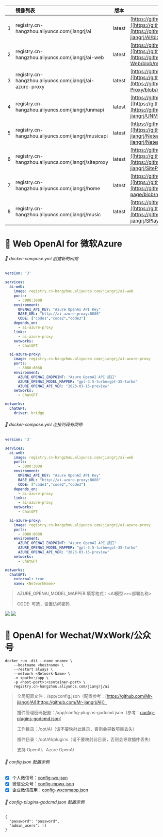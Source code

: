 |      | 镜像列表                                                 | 版本   | 所属项目                                                     |
| ---- | :------------------------------------------------------- | ------ | ------------------------------------------------------------ |
| 1    | registry.cn-hangzhou.aliyuncs.com/jiangrj/ai             | latest | [https://github.com/Mr-jiangrj/AI]([https://github.com/Mr-jiangrj/AI](https://github.com/Mr-jiangrj/AI/blob/master/Dockerfile)) |
| 2    | registry.cn-hangzhou.aliyuncs.com/jiangrj/ai-web         | latest | [https://github.com/Mr-jiangrj/AI-Web]([https://github.com/Mr-jiangrj/AI-Web](https://github.com/Mr-jiangrj/AI-Web/blob/main/Dockerfile)) |
| 3    | registry.cn-hangzhou.aliyuncs.com/jiangrj/ai-azure-proxy | latest | [https://github.com/Mr-jiangrj/AI-Azure-Proxy]([https://github.com/Mr-jiangrj/AI-Azure-Proxy](https://github.com/Mr-jiangrj/AI-Azure-Proxy/blob/master/Dockerfile)) |
| 4    | registry.cn-hangzhou.aliyuncs.com/jiangrj/unmapi         | latest | [https://github.com/Mr-jiangrj/UNMServerApi]([https://github.com/Mr-jiangrj/UNMServerApi](https://github.com/Mr-jiangrj/UNMServerApi/blob/master/Dockerfile)) |
| 5    | registry.cn-hangzhou.aliyuncs.com/jiangrj/musicapi       | latest | [https://github.com/Mr-jiangrj/NeteaseCloudMusicApi]([https://github.com/Mr-jiangrj/NeteaseCloudMusicApi](https://github.com/Mr-jiangrj/NeteaseCloudMusicApi/blob/master/Dockerfile)) |
| 6    | registry.cn-hangzhou.aliyuncs.com/jiangrj/siteproxy      | latest | [https://github.com/Mr-jiangrj/SiteProxy]([https://github.com/Mr-jiangrj/SiteProxy](https://github.com/Mr-jiangrj/SiteProxy/blob/master/Dockerfile)) |
| 7    | registry.cn-hangzhou.aliyuncs.com/jiangrj/home           | latest | [https://github.com/Mr-jiangrj/home-page]([https://github.com/Mr-jiangrj/home-page](https://github.com/Mr-jiangrj/home-page/blob/master/Dockerfile)) |
| 8    | registry.cn-hangzhou.aliyuncs.com/jiangrj/music          | latest | [https://github.com/Mr-jiangrj/SPlayer]([https://github.com/Mr-jiangrj/SPlayer](https://github.com/Mr-jiangrj/SPlayer/blob/master/Dockerfile)) |


# :bookmark_tabs: Web OpenAI for 微软Azure

###### :page_with_curl: docker-compose.yml 创建新的网络

```yaml
version: '3'

services:
  ai-web:
    image: registry.cn-hangzhou.aliyuncs.com/jiangrj/ai-web
    ports:
      - 3000:3000
    environment:
      OPENAI_API_KEY: "Azure OpenAI API Key"
      BASE_URL: "http://ai-azure-proxy:8080"
      CODE: ["code1","code2","code3"]
    depends_on:
      - ai-azure-proxy
    links:
      - ai-azure-proxy
    networks:
      - ChatGPT

  ai-azure-proxy:
    image: registry.cn-hangzhou.aliyuncs.com/jiangrj/ai-azure-proxy
    ports:
      - 8080:8080
    environment:
      AZURE_OPENAI_ENDPOINT: "Azure OpenAI API 接口"
      AZURE_OPENAI_MODEL_MAPPER: "gpt-3.5-turbo=gpt-35-turbo"
      AZURE_OPENAI_API_VER: "2023-03-15-preview"
    networks:
      - ChatGPT

networks:
  ChatGPT:
    driver: bridge
```
###### :page_with_curl: docker-compose.yml 连接到现有网络
```yaml
version: '3'

services:
  ai-web:
    image: registry.cn-hangzhou.aliyuncs.com/jiangrj/ai-web
    ports:
      - 3000:3000
    environment:
      OPENAI_API_KEY: "Azure OpenAI API Key"
      BASE_URL: "http://ai-azure-proxy:8080"
      CODE: ["code1","code2","code3"]
    depends_on:
      - ai-azure-proxy
    links:
      - ai-azure-proxy
    networks:
      - ChatGPT

  ai-azure-proxy:
    image: registry.cn-hangzhou.aliyuncs.com/jiangrj/ai-azure-proxy
    ports:
      - 8080:8080
    environment:
      AZURE_OPENAI_ENDPOINT: "Azure OpenAI API 接口"
      AZURE_OPENAI_MODEL_MAPPER: "gpt-3.5-turbo=gpt-35-turbo"
      AZURE_OPENAI_API_VER: "2023-03-15-preview"
    networks:
      - ChatGPT

networks:
  ChatGPT:
    external: true
    name: <NetworkName>
```
> AZURE_OPENAI_MODEL_MAPPER 填写格式：<AI模型>=<部署名称>
> 
> CODE: 可选，设置访问密码

![](https://ghproxy.com/https://github.com/Mr-jiangrj/README/blob/main/Snipaste_2023-06-03_20-16-06.png)
![](https://ghproxy.com/https://github.com/Mr-jiangrj/README/blob/main/Snipaste_2023-06-03_20-16-25.png)

# :bookmark_tabs: OpenAI for Wechat/WxWork/公众号

```shell
docker run -dit --name <name> \
    --hostname <hostname> \
    --restart always \
    --network <Network-Name> \
    -v <path>:/app \
    -p <host-port>:<container-port> \
    registry.cn-hangzhou.aliyuncs.com/jiangrj/ai
```
> 全局配置文件：/app/config.json（配置参考：[https://github.com/Mr-jiangrj/AI](https://github.com/Mr-jiangrj/AI)）
> 
> 插件管理密码配置：/app/config-plugins-godcmd.json（参考：[config-plugins-godcmd.json](https://github.com/Mr-jiangrj/README/blob/main/config-plugins-godcmd.json)）
> 
> 工作目录：/opt/AI（请不要映射此目录，否则会导致项目丢失）
> 
> 插件目录：/opt/AI/plugins（请不要映射此目录，否则会导致插件丢失）
> 
> 支持 OpenAI、Azure OpenAI

###### :page_with_curl: config.json 配置示例

- [x] 个人微信号：[config-wx.json](https://github.com/Mr-jiangrj/README/blob/main/config-wx.json)
- [x] 微信公众号：[config-mpwx.json](https://github.com/Mr-jiangrj/README/blob/main/config-mpwx.json)
- [x] 企业微信应用：[config-wxcomapp.json](https://github.com/Mr-jiangrj/README/blob/main/config-wxcomapp.json)

###### :page_with_curl: config-plugins-godcmd.json 配置示例

```shell
{
  "password": "password",
  "admin_users": []
}
```
